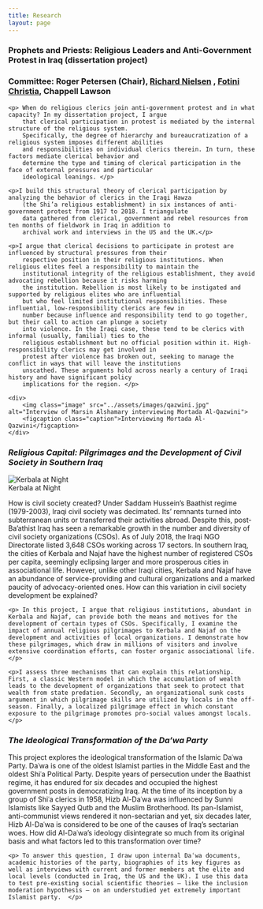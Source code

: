 ```yaml
---
title: Research
layout: page
---
```


<div>
    <h3><b>Prophets and Priests: Religious Leaders and Anti-Government Protest in Iraq (dissertation project)</b>
    </h3>
    <h3><p>Committee: Roger Petersen (Chair), <a target="_blank" href="http://www.mit.edu/~rnielsen/bio.htm">Richard
            Nielsen</a>
        , <a target="_blank" href="http://fotini.mit.edu">Fotini Christia</a>, Chappell Lawson </p></h3>


    <p> When do religious clerics join anti-government protest and in what capacity? In my dissertation project, I argue
        that clerical participation in protest is mediated by the internal structure of the religious system.
        Specifically, the degree of hierarchy and bureaucratization of a religious system imposes different abilities
        and responsibilities on individual clerics therein. In turn, these factors mediate clerical behavior and
        determine the type and timing of clerical participation in the face of external pressures and particular
        ideological leanings. </p>

    <p>I build this structural theory of clerical participation by analyzing the behavior of clerics in the Iraqi Hawza
        (the Shi’a religious establishment) in six instances of anti-government protest from 1917 to 2018. I triangulate
        data gathered from clerical, government and rebel resources from ten months of fieldwork in Iraq in addition to
        archival work and interviews in the US and the UK.</p>

    <p>I argue that clerical decisions to participate in protest are influenced by structural pressures from their
        respective position in their religious institutions. When religious elites feel a responsibility to maintain the
        institutional integrity of the religious establishment, they avoid advocating rebellion because it risks harming
        the institution. Rebellion is most likely to be instigated and supported by religious elites who are influential
        but who feel limited institutional responsibilities. These influential, low-responsibility clerics are few in
        number because influence and responsibility tend to go together, but their call to action can plunge a society
        into violence. In the Iraqi case, these tend to be clerics with informal (usually, familial) ties to the
        religious establishment but no official position within it. High-responsibility clerics may get involved in
        protest after violence has broken out, seeking to manage the conflict in ways that will leave the institutions
        unscathed. These arguments hold across nearly a century of Iraqi history and have significant policy
        implications for the region. </p>

    <div>
        <img class="image" src="../assets/images/qazwini.jpg" alt="Interview of Marsin Alshamary interviewing Mortada Al-Qazwini">
        <figcaption class="caption">Interviewing Mortada Al-Qazwini</figcaption>
    </div>
</div>

<div>
    <h3><b><i>Religious Capital: Pilgrimages and the Development of Civil Society in Southern Iraq </i></b></h3>
    <div>
        <img class="image" src="../assets/images/kerbala.jpg" alt="Kerbala at Night">
        <figcaption class="caption">Kerbala at Night</figcaption>
    </div>
    <p> How is civil society created? Under Saddam Hussein’s Baathist regime (1979-2003), Iraqi civil society was decimated. Its’ remnants turned into subterranean units or transferred their activities abroad. Despite this, post-Ba’athist Iraq has seen a remarkable growth in the number and diversity of civil society organizations (CSOs). As of July 2018, the Iraqi NGO Directorate listed 3,648 CSOs working across 17 sectors. In southern Iraq, the cities of Kerbala and Najaf have the highest number of registered CSOs per capita, seemingly eclipsing larger and more prosperous cities in associational life. However, unlike other Iraqi cities, Kerbala and Najaf have an abundance of service-providing and cultural organizations and a marked paucity of advocacy-oriented ones. How can this variation in civil society development be explained?</p>

    <p> In this project, I argue that religious institutions, abundant in Kerbala and Najaf, can provide both the means and motives for the development of certain types of CSOs. Specifically, I examine the impact of annual religious pilgrimages to Kerbala and Najaf on the development and activities of local organizations. I demonstrate how these pilgrimages, which draw in millions of visitors and involve extensive coordination efforts, can foster organic associational life. </p>

    <p>I assess three mechanisms that can explain this relationship. First, a classic Western model in which the accumulation of wealth leads to the development of organizations that seek to protect that wealth from state predation. Secondly, an organizational sunk costs argument in which pilgrimage skills are utilized by locals in the off-season. Finally, a localized pilgrimage effect in which constant exposure to the pilgrimage promotes pro-social values amongst locals. </p>
</div>

<div>
    <h3><b><i>The Ideological Transformation of the Da’wa Party </i></b></h3>
    <p> This project explores the ideological transformation of the Islamic Daʿwa Party. Daʿwa is one of the oldest Islamist parties in the Middle East and the oldest Shiʿa Political Party. Despite years of persecution under the Baathist regime, it has endured for six decades and occupied the highest government posts in democratizing Iraq. At the time of its inception by a group of Shiʿa clerics in 1958, Hizb Al-Daʿwa was influenced by Sunni Islamists like Sayyed Qutb and the Muslim Brotherhood. Its pan-Islamist, anti-communist views rendered it non-sectarian and yet, six decades later, Hizb Al-Daʿwa is considered to be one of the causes of Iraq’s sectarian woes. How did Al-Daʿwa’s ideology disintegrate so much from its original basis and what factors led to this transformation over time?  </p>

    <p> To answer this question, I draw upon internal Daʿwa documents, academic histories of the party, biographies of its key figures as well as interviews with current and former members at the elite and local levels (conducted in Iraq, the US and the UK). I use this data to test pre-existing social scientific theories – like the inclusion moderation hypothesis – on an understudied yet extremely important Islamist party.  </p>

</div>
